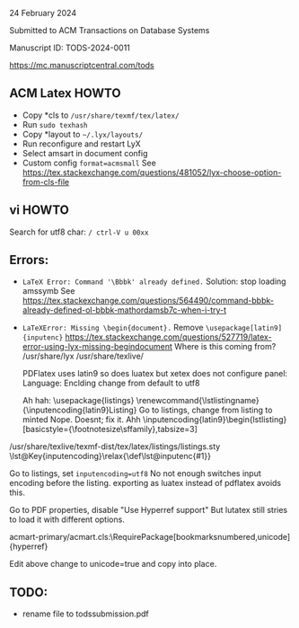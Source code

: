
24 February 2024

Submitted to ACM Transactions on Database Systems

Manuscript ID: TODS-2024-0011

https://mc.manuscriptcentral.com/tods

ACM Latex HOWTO
---------------
* Copy *cls to `/usr/share/texmf/tex/latex/`
* Run `sudo texhash`
* Copy *layout to `~/.lyx/layouts/`
* Run reconfigure and restart LyX
* Select amsart in document config
* Custom config `format=acmsmall`
  See https://tex.stackexchange.com/questions/481052/lyx-choose-option-from-cls-file

vi HOWTO
--------
Search for utf8 char: `/ ctrl-V u 00xx`

Errors:
------
* `LaTeX Error: Command '\Bbbk' already defined.`
  Solution: stop loading amssymb See
  https://tex.stackexchange.com/questions/564490/command-bbbk-already-defined-ol-bbbk-mathordamsb7c-when-i-try-t

* `LaTeXError: Missing \begin{document}.`
  Remove `\usepackage[latin9]{inputenc}`
  https://tex.stackexchange.com/questions/527719/latex-error-using-lyx-missing-begindocument
  Where is this coming from?
  /usr/share/lyx
  /usr/share/texlive/

  PDFlatex uses latin9 so does luatex but xetex does not
  configure panel: Language: Enclding change from default to utf8

  Ah hah:
\usepackage{listings}
\renewcommand{\lstlistingname}{\inputencoding{latin9}Listing}
Go to listings, change from listing to minted  Nope. Doesnt; fix it.
Ahh
\inputencoding{latin9}\begin{lstlisting}[basicstyle={\footnotesize\sffamily},tabsize=3]

/usr/share/texlive/texmf-dist/tex/latex/listings/listings.sty
\lst@Key{inputencoding}\relax{\def\lst@inputenc{#1}}

Go to listings, set `inputencoding=utf8`  No not enough
switches input encoding before the listing.
exporting as luatex instead of pdflatex avoids this.

Go to PDF properties, disable "Use Hyperref support"
But lutatex still stries to load it with different options.

acmart-primary/acmart.cls:\RequirePackage[bookmarksnumbered,unicode]{hyperref}

Edit above change to unicode=true and copy into place.






TODO:
-----
* rename file to todssubmission.pdf
